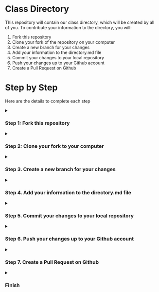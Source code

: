 # Class Directory

This repository will contain our class directory, which will be created by all of you. To contribute your information to the directory, you will:

1. Fork this repository
2. Clone your fork of the repository on your computer
3. Create a new branch for your changes
4. Add your information to the directory.md file
5. Commit your changes to your local repository
6. Push your changes up to your Github account
7. Create a Pull Request on Github

# Step by Step

Here are the details to complete each step

<details id=1>
<summary><h3>Step 1: Fork this repository</h3></summary>

This is easy. Just click on the **Fork** button at the top of this repository page. This will create a fork under your account.

</details>

<details id=2>
<summary><h3>Step 2: Clone your fork to your computer</h3></summary>

This will create a copy of your forked repository on your computer. To do this:

![image](https://raw.githubusercontent.com/Newaygo-County-CTC-IT/class-directory/main/images/2-clone-1.png)

1. On your repository, click the green Code button.
2. If **SSH** is not selected, click on it.
3. Click on the copy button.
4. Open a terminal on your computer, and type `git clone ` and then paste the repository code you copied. <br>
   ![image](https://raw.githubusercontent.com/Newaygo-County-CTC-IT/class-directory/main/images/2-clone-2.png)
5. Press <kbd>Enter</kbd> and let `git` download the repository.
6. Enter the directory by executing `cd class-directory`.

</details>

<details id=3>
<summary><h3>Step 3. Create a new branch for your changes</h3></summary>

When you are in the repository directory run the command (except replace *mr-baldus* with your name)

```bash
git checkout -b adds-mr-baldus
```

It is important to **ALWAYS** do your local work in a branch that is named after what it is doing.

</details>

<details id=4>
<summary><h3>Step 4. Add your information to the directory.md file</h3></summary>

The easiest way to edit the directory.md file is to just open it with Visual Studio Code. Type 

```bash
code directory.md
```

Then you need to add a section for yourself. Make sure there is a blank line before your section. Each section should look like this:

```markdown
## Mr. Baldus

* email: jason.baldus@gmail.com
* github: jbaldus
* ssh-key: ssh-ed25519 AAAAC3NzaC1lZDI1NTE5AAAAIO5DTtzsrVzumPE4vjE3SXgGJ3FyoolVMRSh3Fqo3l2z jason.baldus@gmail.com

---

```

Then save the file with <kbd>ctrl</kbd>+<kbd>S</kbd>.

Hint: This command will copy your ssh key to your keyboard so you can paste it in here: `xclip -sel clip < ~/.ssh/id_ed25519.pub`.

</details>

<details id=5>
<summary><h3>Step 5. Commit your changes to your local repository</h3></summary>

Run the git command below to commit your changes to your local repository, but change the *Mr. Baldus* to your name

```bash
git commit -am "Adds Mr. Baldus to directory.md"
```
</details>

<details id=6>
<summary><h3>Step 6. Push your changes up to your Github account</h3></summary>

Run the git command below to push your changes to a branch on Github that matches the branch you made on your local machine. Change the *mr-baldus* part to be your name.

```bash
git push --set-upstream origin adds-mr-baldus
```

Now, if you go back to your Github repository, you will see a notification that your branch had a recent push. 
</details>

<details id=7>
<summary><h3>Step 7. Create a Pull Request on Github</h3></summary>

To request that your changes be incorporated back into the original project, we create a *Pull Request*, which tells the owner of the original project that you have some changes you think would help out. We already have a notification inviting us to create a pull request, so go ahead and click on the green **Compare & pull request** button.

![image](https://raw.githubusercontent.com/Newaygo-County-CTC-IT/class-directory/main/images/7-create-pr-1.png)

This opens up a page that allows you to explain your changes. For this *PR*, just explain that your change *Adds Mr. Baldus to the directory*, or something similar. Then click the green **Create Pull Request** button

![image](https://raw.githubusercontent.com/Newaygo-County-CTC-IT/class-directory/main/images/7-create-pr-2.png)

This will notify Mr. Baldus that you have made a change that you would like to see added to the project, and give him the ability to *merge* your change into the project. He might need to ask you to make some changes first, and that is what the discussion about the *PR* is for.

</details>

<details id=X>
<summary><h3>Finish</h3></summary>

Congratulations! You have completed the process of submitting a Pull Request!

Here's what you have done today:

- You forked a repository
- You created a local clone of that repository
- You created a new branch to contain your work
- You pushed your changes to your repsitory
- You created a Pull Request

</details>
